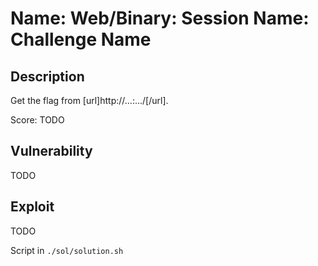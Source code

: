 # Name: Web/Binary: Session Name: Challenge Name

## Description

Get the flag from [url]http://...:.../[/url].

Score: TODO

## Vulnerability

TODO

## Exploit

TODO

Script in `./sol/solution.sh`

